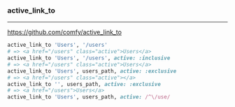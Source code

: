 ### active_link_to
---

https://github.com/comfy/active_link_to

```ruby
active_link_to 'Users', '/users'
# => <a href="/users" class="active">Users</a>
active_link_to 'Users', '/users', active: :inclusive
# => <a href="/users" class="active">Users</a>
active_link_to 'Users', users_path, active: :exclusive
# => <a href="/users" class="active"></a>
active_link_to '', users_path, active: :exclusive
# => <a href="/users">Users</a>
active_link_to 'Users', users_path, active: /^\/use/


```


